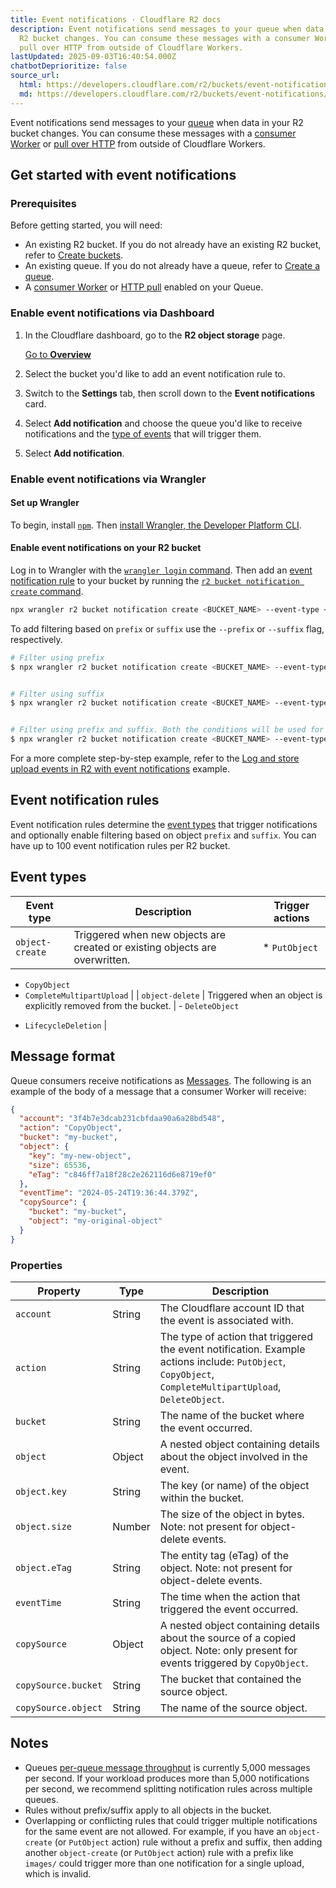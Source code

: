 ```yaml
---
title: Event notifications · Cloudflare R2 docs
description: Event notifications send messages to your queue when data in your
  R2 bucket changes. You can consume these messages with a consumer Worker or
  pull over HTTP from outside of Cloudflare Workers.
lastUpdated: 2025-09-03T16:40:54.000Z
chatbotDeprioritize: false
source_url:
  html: https://developers.cloudflare.com/r2/buckets/event-notifications/
  md: https://developers.cloudflare.com/r2/buckets/event-notifications/index.md
---
```


Event notifications send messages to your [queue](https://developers.cloudflare.com/queues/) when data in your R2 bucket changes. You can consume these messages with a [consumer Worker](https://developers.cloudflare.com/queues/reference/how-queues-works/#create-a-consumer-worker) or [pull over HTTP](https://developers.cloudflare.com/queues/configuration/pull-consumers/) from outside of Cloudflare Workers.

## Get started with event notifications

### Prerequisites

Before getting started, you will need:

* An existing R2 bucket. If you do not already have an existing R2 bucket, refer to [Create buckets](https://developers.cloudflare.com/r2/buckets/create-buckets/).
* An existing queue. If you do not already have a queue, refer to [Create a queue](https://developers.cloudflare.com/queues/get-started/#2-create-a-queue).
* A [consumer Worker](https://developers.cloudflare.com/queues/reference/how-queues-works/#create-a-consumer-worker) or [HTTP pull](https://developers.cloudflare.com/queues/configuration/pull-consumers/) enabled on your Queue.

### Enable event notifications via Dashboard

1. In the Cloudflare dashboard, go to the **R2 object storage** page.

   [Go to **Overview**](https://dash.cloudflare.com/?to=/:account/r2/overview)

2. Select the bucket you'd like to add an event notification rule to.

3. Switch to the **Settings** tab, then scroll down to the **Event notifications** card.

4. Select **Add notification** and choose the queue you'd like to receive notifications and the [type of events](https://developers.cloudflare.com/r2/buckets/event-notifications/#event-types) that will trigger them.

5. Select **Add notification**.

### Enable event notifications via Wrangler

#### Set up Wrangler

To begin, install [`npm`](https://docs.npmjs.com/getting-started). Then [install Wrangler, the Developer Platform CLI](https://developers.cloudflare.com/workers/wrangler/install-and-update/).

#### Enable event notifications on your R2 bucket

Log in to Wrangler with the [`wrangler login` command](https://developers.cloudflare.com/workers/wrangler/commands/#login). Then add an [event notification rule](https://developers.cloudflare.com/r2/buckets/event-notifications/#event-notification-rules) to your bucket by running the [`r2 bucket notification create` command](https://developers.cloudflare.com/workers/wrangler/commands/#r2-bucket-notification-create).

```sh
npx wrangler r2 bucket notification create <BUCKET_NAME> --event-type <EVENT_TYPE> --queue <QUEUE_NAME>
```

To add filtering based on `prefix` or `suffix` use the `--prefix` or `--suffix` flag, respectively.

```sh
# Filter using prefix
$ npx wrangler r2 bucket notification create <BUCKET_NAME> --event-type <EVENT_TYPE> --queue <QUEUE_NAME> --prefix "<PREFIX_VALUE>"


# Filter using suffix
$ npx wrangler r2 bucket notification create <BUCKET_NAME> --event-type <EVENT_TYPE> --queue <QUEUE_NAME> --suffix "<SUFFIX_VALUE>"


# Filter using prefix and suffix. Both the conditions will be used for filtering
$ npx wrangler r2 bucket notification create <BUCKET_NAME> --event-type <EVENT_TYPE> --queue <QUEUE_NAME> --prefix "<PREFIX_VALUE>" --suffix "<SUFFIX_VALUE>"
```

For a more complete step-by-step example, refer to the [Log and store upload events in R2 with event notifications](https://developers.cloudflare.com/r2/tutorials/upload-logs-event-notifications/) example.

## Event notification rules

Event notification rules determine the [event types](https://developers.cloudflare.com/r2/buckets/event-notifications/#event-types) that trigger notifications and optionally enable filtering based on object `prefix` and `suffix`. You can have up to 100 event notification rules per R2 bucket.

## Event types

| Event type | Description | Trigger actions |
| - | - | - |
| `object-create` | Triggered when new objects are created or existing objects are overwritten. | * `PutObject`
* `CopyObject`
* `CompleteMultipartUpload` |
| `object-delete` | Triggered when an object is explicitly removed from the bucket. | - `DeleteObject`
- `LifecycleDeletion` |

## Message format

Queue consumers receive notifications as [Messages](https://developers.cloudflare.com/queues/configuration/javascript-apis/#message). The following is an example of the body of a message that a consumer Worker will receive:

```json
{
  "account": "3f4b7e3dcab231cbfdaa90a6a28bd548",
  "action": "CopyObject",
  "bucket": "my-bucket",
  "object": {
    "key": "my-new-object",
    "size": 65536,
    "eTag": "c846ff7a18f28c2e262116d6e8719ef0"
  },
  "eventTime": "2024-05-24T19:36:44.379Z",
  "copySource": {
    "bucket": "my-bucket",
    "object": "my-original-object"
  }
}
```

### Properties

| Property | Type | Description |
| - | - | - |
| `account` | String | The Cloudflare account ID that the event is associated with. |
| `action` | String | The type of action that triggered the event notification. Example actions include: `PutObject`, `CopyObject`, `CompleteMultipartUpload`, `DeleteObject`. |
| `bucket` | String | The name of the bucket where the event occurred. |
| `object` | Object | A nested object containing details about the object involved in the event. |
| `object.key` | String | The key (or name) of the object within the bucket. |
| `object.size` | Number | The size of the object in bytes. Note: not present for object-delete events. |
| `object.eTag` | String | The entity tag (eTag) of the object. Note: not present for object-delete events. |
| `eventTime` | String | The time when the action that triggered the event occurred. |
| `copySource` | Object | A nested object containing details about the source of a copied object. Note: only present for events triggered by `CopyObject`. |
| `copySource.bucket` | String | The bucket that contained the source object. |
| `copySource.object` | String | The name of the source object. |

## Notes

* Queues [per-queue message throughput](https://developers.cloudflare.com/queues/platform/limits/) is currently 5,000 messages per second. If your workload produces more than 5,000 notifications per second, we recommend splitting notification rules across multiple queues.
* Rules without prefix/suffix apply to all objects in the bucket.
* Overlapping or conflicting rules that could trigger multiple notifications for the same event are not allowed. For example, if you have an `object-create` (or `PutObject` action) rule without a prefix and suffix, then adding another `object-create` (or `PutObject` action) rule with a prefix like `images/` could trigger more than one notification for a single upload, which is invalid.
